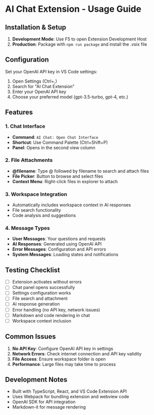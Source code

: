 # AI Chat Extension - Usage Guide

## Installation & Setup

1. **Development Mode**: Use F5 to open Extension Development Host
2. **Production**: Package with `npm run package` and install the .vsix file

## Configuration

Set your OpenAI API key in VS Code settings:

1. Open Settings (Ctrl+,)
2. Search for "AI Chat Extension"
3. Enter your OpenAI API key
4. Choose your preferred model (gpt-3.5-turbo, gpt-4, etc.)

## Features

### 1. Chat Interface

- **Command**: `AI Chat: Open Chat Interface`
- **Shortcut**: Use Command Palette (Ctrl+Shift+P)
- **Panel**: Opens in the second view column

### 2. File Attachments

- **@filename**: Type @ followed by filename to search and attach files
- **File Picker**: Button to browse and select files
- **Context Menu**: Right-click files in explorer to attach

### 3. Workspace Integration

- Automatically includes workspace context in AI responses
- File search functionality
- Code analysis and suggestions

### 4. Message Types

- **User Messages**: Your questions and requests
- **AI Responses**: Generated using OpenAI API
- **Error Messages**: Configuration and API errors
- **System Messages**: Loading states and notifications

## Testing Checklist

- [ ] Extension activates without errors
- [ ] Chat panel opens successfully
- [ ] Settings configuration works
- [ ] File search and attachment
- [ ] AI response generation
- [ ] Error handling (no API key, network issues)
- [ ] Markdown and code rendering in chat
- [ ] Workspace context inclusion

## Common Issues

1. **No API Key**: Configure OpenAI API key in settings
2. **Network Errors**: Check internet connection and API key validity
3. **File Access**: Ensure workspace folder is open
4. **Performance**: Large files may take time to process

## Development Notes

- Built with TypeScript, React, and VS Code Extension API
- Uses Webpack for bundling extension and webview code
- OpenAI SDK for API integration
- Markdown-it for message rendering

